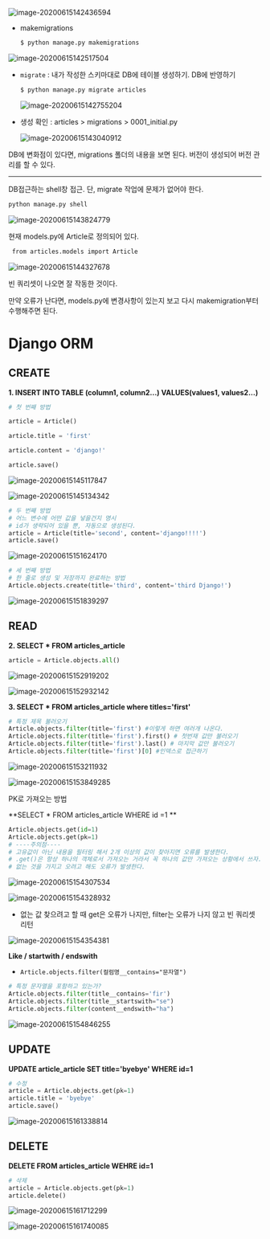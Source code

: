 

![image-20200615142436594](images/image-20200615142436594.png)



* makemigrations

  ```bash
  $ python manage.py makemigrations
  ```

  

![image-20200615142517504](images/image-20200615142517504.png)



* `migrate` : 내가 작성한 스키마대로 DB에 테이블 생성하기. DB에 반영하기

  ```bash
  $ python manage.py migrate articles
  ```

  ![image-20200615142755204](images/image-20200615142755204.png)



* 생성 확인 : articles > migrations > 0001_initial.py

  ![image-20200615143040912](images/image-20200615143040912.png)



DB에 변화점이 있다면, migrations 폴더의 내용을 보면 된다. 버전이 생성되어 버전 관리를 할 수 있다. 



---

DB접근하는 shell창 접근. 단, migrate 작업에 문제가 없어야 한다. 

```bash
python manage.py shell
```

![image-20200615143824779](images/image-20200615143824779.png)



현재 models.py에 Article로 정의되어 있다. 

```bash
 from articles.models import Article
```

![image-20200615144327678](images/image-20200615144327678.png)



빈 쿼리셋이 나오면 잘 작동한 것이다.

만약 오류가 난다면, models.py에 변경사항이 있는지 보고 다시 makemigration부터 수행해주면 된다. 



# Django ORM

## CREATE

**1. INSERT INTO TABLE (column1, column2...) VALUES(values1, values2...)**

```python
# 첫 번째 방법

article = Article()

article.title = 'first'

article.content = 'django!'

article.save()


```



![image-20200615145117847](images/image-20200615145117847.png)

![image-20200615145134342](images/image-20200615145134342.png)





```python
# 두 번째 방법
# 어느 변수에 어떤 값을 넣을건지 명시
# id가 생략되어 있을 뿐, 자동으로 생성된다.
article = Article(title='second', content='django!!!!')
article.save() 

```

![image-20200615151624170](images/image-20200615151624170.png)



```python
# 세 번째 방법
# 한 줄로 생성 및 저장까지 완료하는 방법
Article.objects.create(title='third', content='third Django!')
```

![image-20200615151839297](images/image-20200615151839297.png)



## READ

**2. SELECT \* FROM articles_article**

```python
article = Article.objects.all()
```



![image-20200615152919202](images/image-20200615152919202.png)

![image-20200615152932142](images/image-20200615152932142.png)



**3. SELECT * FROM articles_article where titles='first'**

```python
# 특정 제목 불러오기
Article.objects.filter(title='first') #이렇게 하면 여러개 나온다.
Article.objects.filter(title='first').first() # 첫번재 값만 불러오기
Article.objects.filter(title='first').last() # 마지막 값만 불러오기
Article.objects.filter(title='first')[0] #인덱스로 접근하기 
```

![image-20200615153211932](images/image-20200615153211932.png)

![image-20200615153849285](images/image-20200615153849285.png)



PK로 가져오는 방법

**SELECT * FROM articles_article WHERE id =1 **

```python
Article.objects.get(id=1)
Article.objects.get(pk=1)
# ----주의점----
# 고유값이 아닌 내용을 필터링 해서 2개 이상의 값이 찾아지면 오류를 발생한다. 
# .get()은 항상 하나의 객체로서 가져오는 거라서 꼭 하나의 값만 가져오는 상황에서 쓰자.
# 없는 것을 가지고 오려고 해도 오류가 발생한다. 
```

![image-20200615154307534](images/image-20200615154307534.png)

![image-20200615154328932](images/image-20200615154328932.png)



* 없는 값 찾으려고 할 때 get은 오류가 나지만, filter는 오류가 나지 않고 빈 쿼리셋 리턴

![image-20200615154354381](images/image-20200615154354381.png)



**Like / startwith / endswith**

* `Article.objects.filter(컬럼명__contains="문자열")`

```python
# 특정 문자열을 포함하고 있는가?
Article.objects.filter(title__contains='fir')
Article.objects.filter(title__startswith="se")
Article.objects.filter(content__endswith="ha")
```

![image-20200615154846255](images/image-20200615154846255.png)



## UPDATE

**UPDATE article_article SET title='byebye' WHERE id=1**

```python
# 수정
article = Article.objects.get(pk=1)
article.title = 'byebye'
article.save()
```

![image-20200615161338814](images/image-20200615161338814.png)





## DELETE

**DELETE FROM articles_article WEHRE id=1**

```python
# 삭제
article = Article.objects.get(pk=1)
article.delete()
```



![image-20200615161712299](images/image-20200615161712299.png)

![image-20200615161740085](images/image-20200615161740085.png)